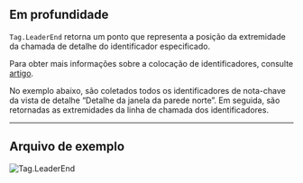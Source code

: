 ## Em profundidade
`Tag.LeaderEnd` retorna um ponto que representa a posição da extremidade da chamada de detalhe do identificador especificado.

Para obter mais informações sobre a colocação de identificadores, consulte [artigo](https://help.autodesk.com/view/RVT/2025/PTB/?guid=GUID-555BB05A-3AFB-470D-BA3A-3A6C18ADD2A0).

No exemplo abaixo, são coletados todos os identificadores de nota-chave da vista de detalhe “Detalhe da janela da parede norte”. Em seguida, são retornadas as extremidades da linha de chamada dos identificadores.
___
## Arquivo de exemplo

![Tag.LeaderEnd](./Revit.Elements.Tag.LeaderEnd_img.jpg)

